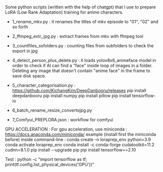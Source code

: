 Some python scripts (written with the help of chatgpt) that I use to prepare LoRA (Low Rank Adaptation) training for anime characters.
- 1_rename_mkv.py : it renames the titles of mkv episode to "01", "02" and so forth
- 2_ffmpeg_extr_jpg.py : extract frames from mkv with ffmpeg tool
- 3_countfiles_ssfolders.py : counting files from subfolders to check the export in jpg
- 4_detect_person_plus_delete.py : it loads yolov8x6_animeface model in order to check if AI can find a "face" inside loop of images in a folder. Deleting any image that doesn't contain "anime face" in the frame to save disk space.
- 5_character_categorisation.py : https://github.com/KichangKim/DeepDanbooru/releases
pip install deepdanbooru
pip install numpy
pip install pillow
pip install tensorflow-io

- 6_batch_rename_resize_convertojpg.py
- 7_Comfyui_PREPLORA.json : workflow for comfyui

GPU ACCELERATION : 
For gpu acceleration, use miniconda : https://docs.anaconda.com/miniconda/
example (install first the miniconda before) inside command-line :
conda create -n loraprep_env python=3.9
conda activate loraprep_env
conda install -c conda-forge cudatoolkit=11.2 cudnn=8.1.0
pip install --upgrade pip
pip install tensorflow==2.10

Test : 
python -c "import tensorflow as tf; print(tf.config.list_physical_devices('GPU'))"


